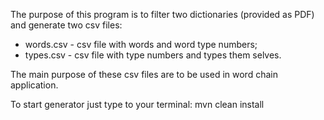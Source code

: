 The purpose of this program is to filter two dictionaries (provided as PDF) and generate two csv files:
* words.csv - csv file with words and word type numbers;
* types.csv - csv file with type numbers and types them selves.
    
The main purpose of these csv files are to be used in word chain application.

To start generator just type to your terminal: mvn clean install
